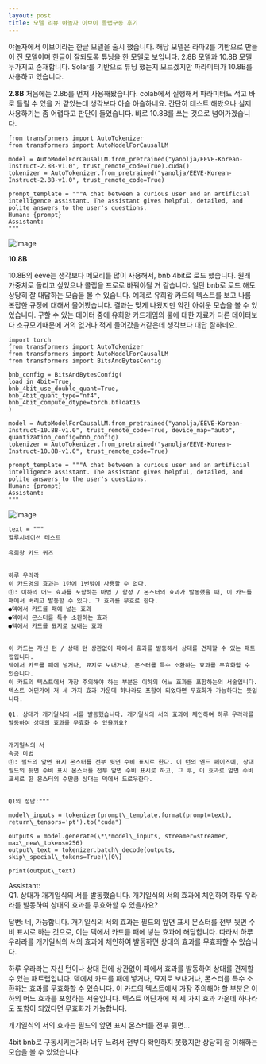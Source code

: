 ```yaml
---
layout: post
title: 모델 리뷰 야놀자 이브이 콜랩구동 후기
---
```


야놀자에서 이브이라는 한글 모델을 출시 했습니다. 해당 모델은 라마2를 기반으로 만들어 진 모델이며 한글이 잘되도록 튜닝을 한 모델로 보입니다. 2.8B 모델과 10.8B 모델 두가지고 존재합니다. Solar를 기반으로 튜닝 했는지 모르겠지만 파라미터가 10.8B를 사용하고 있습니다. 


**2.8B**
처음에는 2.8b를 먼저 사용해봤습니다. colab에서 실행해서 파라미터도 적고 바로 돌릴 수 있을 거 같았는데 생각보다 아슬 아슬하네요.
간단히 테스트 해봤으나 실제 사용하기는 좀 어렵다고 판단이 들었습니다. 바로 10.8B를 쓰는 것으로 넘어가겠습니다. 
```
from transformers import AutoTokenizer
from transformers import AutoModelForCausalLM

model = AutoModelForCausalLM.from_pretrained("yanolja/EEVE-Korean-Instruct-2.8B-v1.0", trust_remote_code=True).cuda()
tokenizer = AutoTokenizer.from_pretrained("yanolja/EEVE-Korean-Instruct-2.8B-v1.0", trust_remote_code=True)

prompt_template = """A chat between a curious user and an artificial intelligence assistant. The assistant gives helpful, detailed, and polite answers to the user's questions.
Human: {prompt}
Assistant:
"""
```

![image](https://github.com/hypro2/hypro2.github.io/assets/84513149/ffa982e8-9860-48c0-8c96-f614ac43fc5d)


**10.8B**

10.8B의 eeve는 생각보다 메모리를 많이 사용해서, bnb 4bit로 로드 했습니다. 원래 가중치로 돌리고 싶었으나 콜랩을 프로로 바꿔야될 거 같습니다.
일단 bnb로 로드 해도 상당히 잘 대답하는 모습을 볼 수 있습니다. 예제로 유희왕 카드의 텍스트를 보고 나름 복잡한 규정에 대해서 물어봤습니다.
결과는 맞게 나왔지만 약간 아쉬운 모습을 볼 수 있었습니다. 구할 수 있는 데이터 중에 유희왕 카드게임의 룰에 대한 자료가 다른 데이터보다 소규모기때문에 거의 없거나 적게 들어갔을거같은데 생각보다 대답 잘하네요.

```
import torch
from transformers import AutoTokenizer
from transformers import AutoModelForCausalLM
from transformers import BitsAndBytesConfig

bnb_config = BitsAndBytesConfig(
load_in_4bit=True,
bnb_4bit_use_double_quant=True,
bnb_4bit_quant_type="nf4",
bnb_4bit_compute_dtype=torch.bfloat16
)

model = AutoModelForCausalLM.from_pretrained("yanolja/EEVE-Korean-Instruct-10.8B-v1.0", trust_remote_code=True, device_map="auto", quantization_config=bnb_config)
tokenizer = AutoTokenizer.from_pretrained("yanolja/EEVE-Korean-Instruct-10.8B-v1.0", trust_remote_code=True)

prompt_template = """A chat between a curious user and an artificial intelligence assistant. The assistant gives helpful, detailed, and polite answers to the user's questions.
Human: {prompt}
Assistant:
"""
```

![image](https://github.com/hypro2/hypro2.github.io/assets/84513149/3b996fcc-2aa0-4f80-a22f-18285ec67fa8)


```
text = """
할루시네이션 테스트

유희왕 카드 퀴즈


하루 우라라  
이 카드명의 효과는 1턴에 1번밖에 사용할 수 없다.  
①: 이하의 어느 효과를 포함하는 마법 / 함정 / 몬스터의 효과가 발동했을 때, 이 카드를 패에서 버리고 발동할 수 있다. 그 효과를 무효로 한다.  
●덱에서 카드를 패에 넣는 효과  
●덱에서 몬스터를 특수 소환하는 효과  
●덱에서 카드를 묘지로 보내는 효과


이 카드는 자신 턴 / 상대 턴 상관없이 패에서 효과를 발동해서 상대를 견제할 수 있는 패트랩입니다.
덱에서 카드를 패에 넣거나, 묘지로 보내거나, 몬스터를 특수 소환하는 효과를 무효화할 수 있습니다.
이 카드의 텍스트에서 가장 주의해야 하는 부분은 이하의 어느 효과를 포함하는의 서술입니다.
텍스트 어딘가에 저 세 가지 효과 가운데 하나라도 포함이 되었다면 무효화가 가능하다는 뜻입니다.

Q1. 상대가 개기일식의 서를 발동했습니다. 개기일식의 서의 효과에 체인하여 하루 우라라를 발동하여 상대의 효과를 무효화 수 있을까요?


개기일식의 서  
속공 마법  
①: 필드의 앞면 표시 몬스터를 전부 뒷면 수비 표시로 한다. 이 턴의 엔드 페이즈에, 상대 필드의 뒷면 수비 표시 몬스터를 전부 앞면 수비 표시로 하고, 그 후, 이 효과로 앞면 수비 표시로 한 몬스터의 수만큼 상대는 덱에서 드로우한다.


Q1의 정답:"""

model\_inputs = tokenizer(prompt\_template.format(prompt=text), return\_tensors='pt').to("cuda")

outputs = model.generate(\*\*model\_inputs, streamer=streamer, max\_new\_tokens=256)  
output\_text = tokenizer.batch\_decode(outputs, skip\_special\_tokens=True)\[0\]

print(output\_text)
```

Assistant:  
Q1. 상대가 개기일식의 서를 발동했습니다. 개기일식의 서의 효과에 체인하여 하루 우라라를 발동하여 상대의 효과를 무효화할 수 있을까요?

답변: 네, 가능합니다. 개기일식의 서의 효과는 필드의 앞면 표시 몬스터를 전부 뒷면 수비 표시로 하는 것으로, 이는 덱에서 카드를 패에 넣는 효과에 해당합니다. 따라서 하루 우라라를 개기일식의 서의 효과에 체인하여 발동하면 상대의 효과를 무효화할 수 있습니다.

하루 우라라는 자신 턴이나 상대 턴에 상관없이 패에서 효과를 발동하여 상대를 견제할 수 있는 패트랩입니다. 덱에서 카드를 패에 넣거나, 묘지로 보내거나, 몬스터를 특수 소환하는 효과를 무효화할 수 있습니다. 이 카드의 텍스트에서 가장 주의해야 할 부분은 이하의 어느 효과를 포함하는 서술입니다. 텍스트 어딘가에 저 세 가지 효과 가운데 하나라도 포함이 되었다면 무효화가 가능합니다.

개기일식의 서의 효과는 필드의 앞면 표시 몬스터를 전부 뒷면...

4bit bnb로 구동시키는거라 너무 느려서 전부다 확인하지 못했지만 상당히 잘 이해하는 모습을 볼 수 있었습니다.
